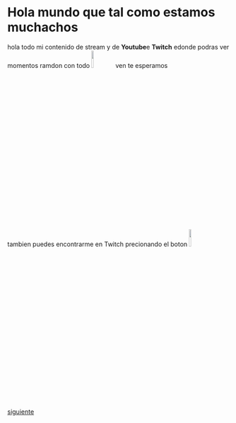 <!DOCTYPE html>
<html lang="es-cl">
<head>
    <meta charset="UTF-8">
    <meta name="viewport" content="width=device-width, initial-scale=1.0">
    <title>My Page</title>
</head>

<body>
    <h1>Hola mundo que tal como estamos muchachos</h1>
    <p>hola todo mi contenido de stream y de <b>Youtube</b>e <b>Twitch</b> edonde podras ver momentos ramdon con todo
        <a href="https://www.youtube.com/channel/UCd_zLYHILi23KIxSmeDbTNw"><img src="imagenes/unnamed.jpg" width="10%"></a>
       ven te esperamos
    </p>
    <p>tambien puedes encontrarme en Twitch precionando el boton
        <a href="https://www.twitch.tv/mrasiatic"><img src="imagenes/blog_og-image.avif"    width="10%"            ></a>
    </p>


<a href="site/hola.html">siguiente</a>

<br>    
</body>
</html>
